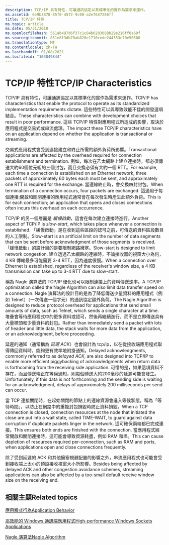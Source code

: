 ```yaml
---
description: TCP/IP 具有特性，可讓通訊協定以其標準化的實作為需求來運作。
ms.assetid: 6e9b3878-85f0-4572-9c00-a2e7647286ff
title: TCP/IP 特性
ms.topic: article
ms.date: 05/31/2018
ms.openlocfilehash: 561ab497d6f37c1c84b0203088b29e216ff0a69f
ms.sourcegitcommit: 831e8f3db78ab820e1710cede244553c70e50500
ms.translationtype: MT
ms.contentlocale: zh-TW
ms.lasthandoff: 01/08/2021
ms.locfileid: "103849844"
---
```

# <a name="tcpip-characteristics"></a><span data-ttu-id="b0315-103">TCP/IP 特性</span><span class="sxs-lookup"><span data-stu-id="b0315-103">TCP/IP Characteristics</span></span>

<span data-ttu-id="b0315-104">TCP/IP 具有特性，可讓通訊協定以其標準化的實作為需求來運作。</span><span class="sxs-lookup"><span data-stu-id="b0315-104">TCP/IP has characteristics that enable the protocol to operate as its standardized implementation requirements dictate.</span></span> <span data-ttu-id="b0315-105">這些特性可以與導致效能不佳的開發選項結合。</span><span class="sxs-lookup"><span data-stu-id="b0315-105">These characteristics can combine with development choices that result in poor performance.</span></span> <span data-ttu-id="b0315-106">這些 TCP/IP 特性對應用程式所造成的影響，取決於應用程式是交易式或串流處理。</span><span class="sxs-lookup"><span data-stu-id="b0315-106">The impact these TCP/IP characteristics have on an application depend on whether the application is transactional or streaming.</span></span>

<span data-ttu-id="b0315-107">交易式應用程式會受到連接建立和終止所需的額外負荷所影響。</span><span class="sxs-lookup"><span data-stu-id="b0315-107">Transactional applications are affected by the overhead required for connection establishment and termination.</span></span> <span data-ttu-id="b0315-108">例如，每次在乙太網路上建立連接時，都必須傳送大約60個位元組的三個封包，而且交換必須有大約一個 RTT。</span><span class="sxs-lookup"><span data-stu-id="b0315-108">For example, each time a connection is established on an Ethernet network, three packets of approximately 60 bytes each must be sent, and approximately one RTT is required for the exchange.</span></span> <span data-ttu-id="b0315-109">當連線終止時，會交換四封封包。</span><span class="sxs-lookup"><span data-stu-id="b0315-109">When termination of a connection occurs, four packets are exchanged.</span></span> <span data-ttu-id="b0315-110">這適用于每個連接;開啟和關閉連接的應用程式通常會在每次發生時產生此額外負荷。</span><span class="sxs-lookup"><span data-stu-id="b0315-110">This is for each connection; an application that opens and closes connections often incurs this overhead on each occurrence.</span></span>

<span data-ttu-id="b0315-111">TCP/IP 的另一個層面是 *緩慢啟動*，這會在每次建立連接時進行。</span><span class="sxs-lookup"><span data-stu-id="b0315-111">Another aspect of TCP/IP is *slow-start*, which takes place whenever a connection is established.</span></span> <span data-ttu-id="b0315-112">「緩慢啟動」是在收到這些區段的認可之前，可傳送的資料區段數目的人工限制。</span><span class="sxs-lookup"><span data-stu-id="b0315-112">Slow-start is an artificial limit on the number of data segments that can be sent before acknowledgment of those segments is received.</span></span> <span data-ttu-id="b0315-113">「緩慢啟動」的設計目的是要限制網路擁塞。</span><span class="sxs-lookup"><span data-stu-id="b0315-113">Slow-start is designed to limit network congestion.</span></span> <span data-ttu-id="b0315-114">建立透過乙太網路的連線時，不論接收器的視窗大小為何，4 KB 傳輸最多可能需要 3-4 RTT，因為速度很慢。</span><span class="sxs-lookup"><span data-stu-id="b0315-114">When a connection over Ethernet is established, regardless of the receiver's window size, a 4 KB transmission can take up to 3-4 RTT due to slow-start.</span></span>

<span data-ttu-id="b0315-115">稱為 Nagle 演算法的 TCP/IP 優化也可以限制連接上的資料傳送速率。</span><span class="sxs-lookup"><span data-stu-id="b0315-115">A TCP/IP optimization called the Nagle Algorithm can also limit data transfer speed on a connection.</span></span> <span data-ttu-id="b0315-116">Nagle 演算法的設計目的是為了降低傳送少量資料的應用程式（例如 Telnet）（一次傳送一個字元）的通訊協定額外負荷。</span><span class="sxs-lookup"><span data-stu-id="b0315-116">The Nagle Algorithm is designed to reduce protocol overhead for applications that send small amounts of data, such as Telnet, which sends a single character at a time.</span></span> <span data-ttu-id="b0315-117">堆疊會等待應用程式中的更多資料或認可，然後再繼續進行，而不是立即傳送具有大量標頭和少量資料的封包。</span><span class="sxs-lookup"><span data-stu-id="b0315-117">Rather than immediately send a packet with lots of header and little data, the stack waits for more data from the application, or an acknowledgment, before proceeding.</span></span>

<span data-ttu-id="b0315-118">延遲的通知（通常稱為 *延遲 ACK*）也會設計為 tcp/ip，以在從接收端應用程式取得傳回資料時，能夠更有效率地附掛通知。</span><span class="sxs-lookup"><span data-stu-id="b0315-118">Delayed acknowledgments, commonly referred to as *delayed ACK*, are also designed into TCP/IP to enable more efficient piggybacking of acknowledgments when return data is forthcoming from the receiving side application.</span></span> <span data-ttu-id="b0315-119">可惜的是，如果這項資料不存在，而且傳送端正在等候通知，則每個傳送大約200毫秒的延遲可能會發生。</span><span class="sxs-lookup"><span data-stu-id="b0315-119">Unfortunately, if this data is not forthcoming and the sending side is waiting for an acknowledgment, delays of approximately 200 milliseconds per send can occur.</span></span>

<span data-ttu-id="b0315-120">當 TCP 連接關閉時，在起始關閉的節點上的連線資源會進入等候狀態，稱為「等待時間」，以防止在網路中的重複封包損毀時防止資料損毀。</span><span class="sxs-lookup"><span data-stu-id="b0315-120">When a TCP connection is closed, connection resources at the node that initiated the close are put into a wait state, called TIME-WAIT, to guard against data corruption if duplicate packets linger in the network.</span></span> <span data-ttu-id="b0315-121">這可確保兩端都已完成連接。</span><span class="sxs-lookup"><span data-stu-id="b0315-121">This ensures both ends are finished with the connection.</span></span> <span data-ttu-id="b0315-122">當應用程式經常開啟和關閉連接時，這可能會導致資源耗盡，例如 RAM 和埠。</span><span class="sxs-lookup"><span data-stu-id="b0315-122">This can cause depletion of resources required per-connection, such as RAM and ports, when applications open and close connections frequently.</span></span>

<span data-ttu-id="b0315-123">除了受到延遲的 ACK 和其他擁塞規避配置的影響之外，串流應用程式也可能會受到接收端上太小的預設接收視窗大小所影響。</span><span class="sxs-lookup"><span data-stu-id="b0315-123">Besides being affected by delayed ACK and other congestion avoidance schemes, streaming applications can also be affected by a too-small default receive window size on the receiving end.</span></span>

## <a name="related-topics"></a><span data-ttu-id="b0315-124">相關主題</span><span class="sxs-lookup"><span data-stu-id="b0315-124">Related topics</span></span>

<dl> <dt>

[<span data-ttu-id="b0315-125">應用程式行為</span><span class="sxs-lookup"><span data-stu-id="b0315-125">Application Behavior</span></span>](application-behavior-2.md)
</dt> <dt>

[<span data-ttu-id="b0315-126">高效能的 Windows 通訊端應用程式</span><span class="sxs-lookup"><span data-stu-id="b0315-126">High-performance Windows Sockets Applications</span></span>](high-performance-windows-sockets-applications-2.md)
</dt> <dt>

[<span data-ttu-id="b0315-127">Nagle 演算法</span><span class="sxs-lookup"><span data-stu-id="b0315-127">Nagle Algorithm</span></span>](https://msdn.microsoft.com/library/ms817942.aspx)
</dt> </dl>

 

 



